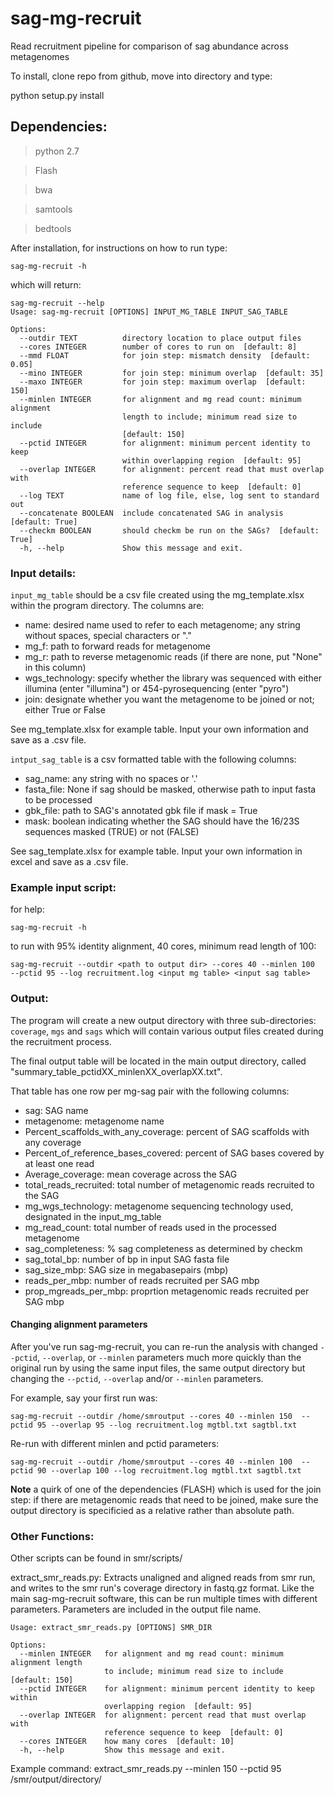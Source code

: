 # sag-mg-recruit
Read recruitment pipeline for comparison of sag abundance across metagenomes

To install, clone repo from github, move into directory and type:

python setup.py install

## Dependencies:
> python 2.7

> Flash

> bwa

> samtools

> bedtools


After installation, for instructions on how to run type:

```
sag-mg-recruit -h
```

which will return:

```
sag-mg-recruit --help
Usage: sag-mg-recruit [OPTIONS] INPUT_MG_TABLE INPUT_SAG_TABLE

Options:
  --outdir TEXT          directory location to place output files
  --cores INTEGER        number of cores to run on  [default: 8]
  --mmd FLOAT            for join step: mismatch density  [default: 0.05]
  --mino INTEGER         for join step: minimum overlap  [default: 35]
  --maxo INTEGER         for join step: maximum overlap  [default: 150]
  --minlen INTEGER       for alignment and mg read count: minimum alignment
                         length to include; minimum read size to include
                         [default: 150]
  --pctid INTEGER        for alignment: minimum percent identity to keep
                         within overlapping region  [default: 95]
  --overlap INTEGER      for alignment: percent read that must overlap with
                         reference sequence to keep  [default: 0]
  --log TEXT             name of log file, else, log sent to standard out
  --concatenate BOOLEAN  include concatenated SAG in analysis  [default: True]
  --checkm BOOLEAN       should checkm be run on the SAGs?  [default: True]
  -h, --help             Show this message and exit.

```

### Input details:

```input_mg_table``` should be a csv file created using the mg_template.xlsx within the program directory.  The columns are:
- name: desired name used to refer to each metagenome; any string without spaces, special characters or "."
- mg_f: path to forward reads for metagenome
- mg_r: path to reverse metagenomic reads (if there are none, put "None" in this column)
- wgs_technology: specify whether the library was sequenced with either illumina (enter "illumina") or 454-pyrosequencing (enter "pyro")
- join: designate whether you want the metagenome to be joined or not; either True or False

See mg_template.xlsx for example table.  Input your own information and save as a .csv file.

```intput_sag_table``` is a csv formatted table with the following columns:
- sag_name: any string with no spaces or '.'
- fasta_file: None if sag should be masked, otherwise path to input fasta to be processed
- gbk_file: path to SAG's annotated gbk file if mask = True
- mask: boolean indicating whether the SAG should have the 16/23S sequences masked (TRUE) or not (FALSE)

See sag_template.xlsx for example table.  Input your own information in excel and save as a .csv file.

### Example input script:
for help:

```sag-mg-recruit -h```

to run with 95% identity alignment, 40 cores, minimum read length of 100:

```
sag-mg-recruit --outdir <path to output dir> --cores 40 --minlen 100  --pctid 95 --log recruitment.log <input mg table> <input sag table>
```



### Output:

The program will create a new output directory with three sub-directories:
```coverage```, ```mgs``` and ```sags``` which will contain various output files created during the recruitment process.  

The final output table will be located in the main output directory, called "summary_table_pctidXX_minlenXX_overlapXX.txt".

That table has one row per mg-sag pair with the following columns:
- sag: SAG name
- metagenome: metagenome name
- Percent_scaffolds_with_any_coverage: percent of SAG scaffolds with any coverage
- Percent_of_reference_bases_covered: percent of SAG bases covered by at least one read
- Average_coverage: mean coverage across the SAG
- total_reads_recruited: total number of metagenomic reads recruited to the SAG
- mg_wgs_technology: metagenome sequencing technology used, designated in the input_mg_table
- mg_read_count: total number of reads used in the processed metagenome
- sag_completeness: % sag completeness as determined by checkm
- sag_total_bp: number of bp in input SAG fasta file
- sag_size_mbp: SAG size in megabasepairs (mbp)
- reads_per_mbp: number of reads recruited per SAG mbp
- prop_mgreads_per_mbp: proprtion metagenomic reads recruited per SAG mbp


#### Changing alignment parameters

After you've run sag-mg-recruit, you can re-run the analysis with changed ```--pctid```, ```--overlap```, or ```--minlen``` parameters much more quickly than the original run by using the same input files, the same output directory but changing the ```--pctid```, ```--overlap``` and/or ```--minlen``` parameters. 

For example, say your first run was:

```
sag-mg-recruit --outdir /home/smroutput --cores 40 --minlen 150  --pctid 95 --overlap 95 --log recruitment.log mgtbl.txt sagtbl.txt
```

Re-run with different minlen and pctid parameters:
```
sag-mg-recruit --outdir /home/smroutput --cores 40 --minlen 100  --pctid 90 --overlap 100 --log recruitment.log mgtbl.txt sagtbl.txt
```

**Note** a quirk of one of the dependencies (FLASH) which is used for the join step: if there are metagenomic reads that need to be joined, make sure the output directory is specificied as a relative rather than absolute path.


### Other Functions:

Other scripts can be found in smr/scripts/

extract_smr_reads.py:
Extracts unaligned and aligned reads from smr run, and writes to the smr run's coverage directory in fastq.gz format.  Like the main sag-mg-recruit software, this can be run multiple times with different parameters.  Parameters are included in the output file name.

```
Usage: extract_smr_reads.py [OPTIONS] SMR_DIR

Options:
  --minlen INTEGER   for alignment and mg read count: minimum alignment length
                     to include; minimum read size to include  [default: 150]
  --pctid INTEGER    for alignment: minimum percent identity to keep within
                     overlapping region  [default: 95]
  --overlap INTEGER  for alignment: percent read that must overlap with
                     reference sequence to keep  [default: 0]
  --cores INTEGER    how many cores  [default: 10]
  -h, --help         Show this message and exit.
```

Example command:
extract_smr_reads.py  --minlen 150 --pctid 95 /smr/output/directory/
